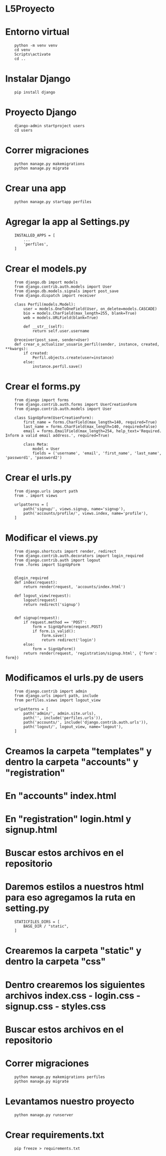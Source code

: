 # L5Proyecto

# Entorno virtual
```
    python -m venv venv
    cd venv
    Scripts\activate
    cd ..
```

# Instalar Django
```
    pip install django
```

# Proyecto Django
```
    django-admin startproject users
    cd users
```

# Correr migraciones
```
    python manage.py makemigrations
    python manage.py migrate
```

# Crear una app
```
    python manage.py startapp perfiles
```

# Agregar la app al Settings.py
```
    INSTALLED_APPS = [
        ...
        'perfiles',
    ]
```

# Crear el models.py
```
    from django.db import models
    from django.contrib.auth.models import User
    from django.db.models.signals import post_save
    from django.dispatch import receiver

    class Perfil(models.Model):
        user = models.OneToOneField(User, on_delete=models.CASCADE)
        bio = models.CharField(max_length=255, blank=True)
        web = models.URLField(blank=True)

        def __str__(self):
            return self.user.username

    @receiver(post_save, sender=User)
    def crear_o_actualizar_usuario_perfil(sender, instance, created, **kwargs):
        if created:
            Perfil.objects.create(user=instance)
        else:
            instance.perfil.save()
```

# Crear el forms.py
```
    from django import forms
    from django.contrib.auth.forms import UserCreationForm
    from django.contrib.auth.models import User

    class SignUpForm(UserCreationForm):
        first_name = forms.CharField(max_length=140, required=True)
        last_name = forms.CharField(max_length=140, required=False)
        email = forms.EmailField(max_length=254, help_text='Required. Inform a valid email address.', required=True)

        class Meta:
            model = User
            fields = ('username', 'email', 'first_name', 'last_name', 'password1', 'password2')
```

# Crear el urls.py
```
    from django.urls import path
    from . import views

    urlpatterns = [
        path('signup/', views.signup, name='signup'),
        path('accounts/profile/', views.index, name='profile'),
    ]
```

# Modificar el views.py
```
    from django.shortcuts import render, redirect
    from django.contrib.auth.decorators import login_required
    from django.contrib.auth import logout
    from .forms import SignUpForm


    @login_required
    def index(request):
        return render(request, 'accounts/index.html')

    def logout_view(request):
        logout(request)
        return redirect('signup')


    def signup(request):
        if request.method == 'POST':
            form = SignUpForm(request.POST)
            if form.is_valid():
                form.save()
                return redirect('login')
        else:
            form = SignUpForm()
        return render(request, 'registration/signup.html', {'form': form})
```

# Modificamos el urls.py de users
```
    from django.contrib import admin
    from django.urls import path, include
    from perfiles.views import logout_view 

    urlpatterns = [
        path('admin/', admin.site.urls),
        path('', include('perfiles.urls')),
        path('accounts/', include('django.contrib.auth.urls')),
        path('logout/', logout_view, name='logout'),
    ]
```

# Creamos la carpeta "templates" y dentro la carpeta "accounts" y "registration"
# En "accounts" index.html
# En "registration" login.html y signup.html
# Buscar estos archivos en el repositorio

# Daremos estilos a nuestros html para eso agregamos la ruta en setting.py
```
    STATICFILES_DIRS = [
        BASE_DIR / "static",
    ]
```

# Crearemos la carpeta "static" y dentro la carpeta "css"
# Dentro crearemos los siguientes archivos index.css - login.css - signup.css - styles.css
# Buscar estos archivos en el repositorio

# Correr migraciones
```
    python manage.py makemigrations perfiles
    python manage.py migrate
```

# Levantamos nuestro proyecto
```
    python manage.py runserver
```

# Crear requirements.txt
```
    pip freeze > requirements.txt
```
